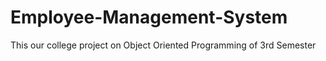 # Employee-Management-System
This our college project on Object Oriented Programming of 3rd Semester
